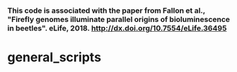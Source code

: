 
### This code is associated with the paper from Fallon et al., "Firefly genomes illuminate parallel origins of bioluminescence in beetles". eLife, 2018. http://dx.doi.org/10.7554/eLife.36495

# general_scripts
